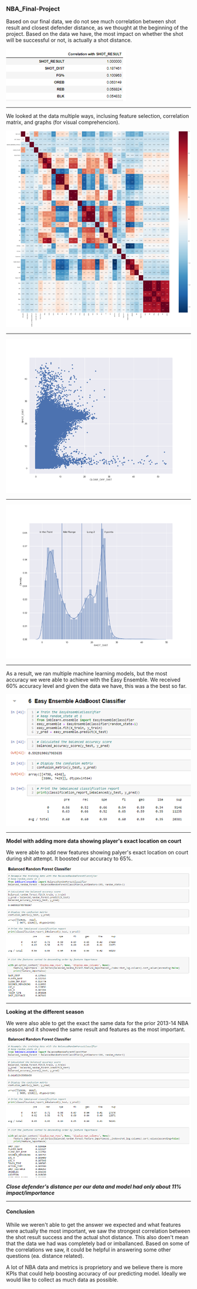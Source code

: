 ### NBA_Final-Project


Based on our final data, we do not see much correlation between shot result and closest defender distance, as we thought at the beginning of the project. Based on the data we have, the most impact on whether the shot will be successful or not, is actually a shot distance.

![](https://github.com/Deving789/NBA_Final-Project/blob/Circle_MachineLearning/Images/3.shot_result_corr_cols.PNG)

-----

We looked at the data multiple ways, inclusing feature selection, 
correlation matrix, and graphs (for visual comprehencion). 
 
![](https://github.com/Deving789/NBA_Final-Project/blob/Circle_MachineLearning/Images/corr_matrix_merge.png)

------

![](https://github.com/Deving789/NBA_Final-Project/blob/Circle_MachineLearning/Images/Shot%20Distance%20-%20Close%20Defender%20Distance.png)

-------

![](https://github.com/Deving789/NBA_Final-Project/blob/Circle_MachineLearning/Images/Shot%20Distance%20by%20Range.png)

------

As a result, we ran multiple machine learning models, but the most accuracy we were able to achieve with the Easy Ensemble. We received 60% accuracy level and given the data we have, this was a the best so far.

![](https://github.com/Deving789/NBA_Final-Project/blob/Circle_MachineLearning/Images/3.easy_ensemble_mlm.PNG)

------

**Model with adding more data showing player's exact location on court**

We were able to add new features showing palyer's exact location on court during shit attempt. It boosted our accuracy to 65%.


![](https://github.com/Deving789/NBA_Final-Project/blob/Circle_MachineLearning/Images/new_model_location_64accuracy.PNG)

--------


**Looking at the different season**

We were also able to get the exact the same data for the prior 2013-14 NBA season and it showed the same result and features as the most important.

![](https://github.com/Deving789/NBA_Final-Project/blob/Circle_MachineLearning/Images/new_model_location_64accuracy_1314season.PNG)

***Close defender's distance per our data and model had only about 11% impact/importance***

---------

#### Conclusion

While we weren't able to get the answer we expected and what features were actually the most important, we saw the strongest correlation between the shot result success and the actual shot distance. This also doen't mean that the data we had was completely bad or imballanced. Based on some of the correlations we saw, it could be helpful in answering some other questions (ea. distance related). 

A lot of NBA data and metrics is proprietory and we believe there is more KPIs that could help boosting accuracy of our predicting model. Ideally we would like to collect as much data as possible. 




